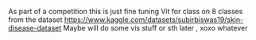 As part of a competition this is just fine tuning Vit for class on 8 classes from the dataset https://www.kaggle.com/datasets/subirbiswas19/skin-disease-dataset 
Maybe will do some vis stuff or sth later ,
xoxo whatever 
